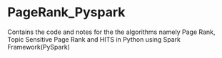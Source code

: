 PageRank_Pyspark
================

Contains the code and notes for the the algorithms namely Page Rank, Topic Sensitive Page Rank 
and HITS in Python using Spark Framework(PySpark)
